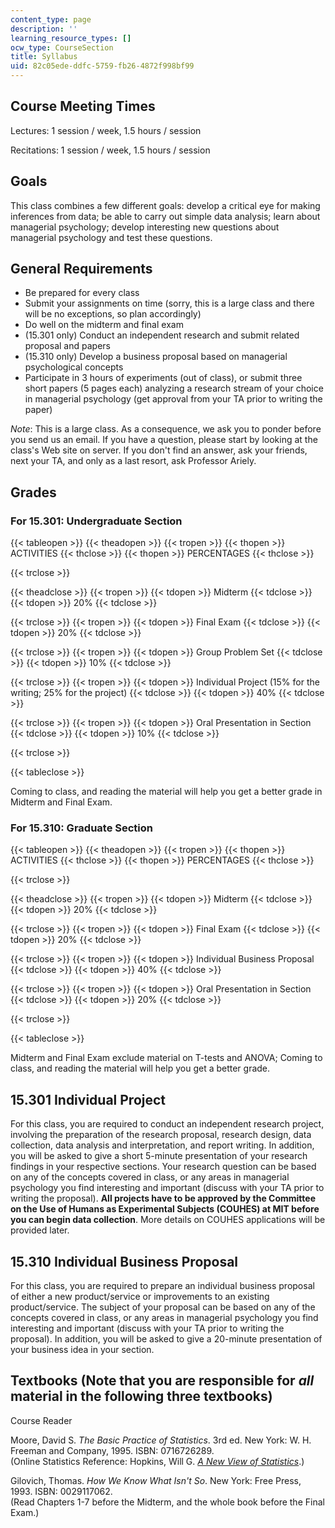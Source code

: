 ```yaml
---
content_type: page
description: ''
learning_resource_types: []
ocw_type: CourseSection
title: Syllabus
uid: 82c05ede-ddfc-5759-fb26-4872f998bf99
---
```


Course Meeting Times
--------------------

Lectures: 1 session / week, 1.5 hours / session

Recitations: 1 session / week, 1.5 hours / session

Goals
-----

This class combines a few different goals: develop a critical eye for making inferences from data; be able to carry out simple data analysis; learn about managerial psychology; develop interesting new questions about managerial psychology and test these questions.

General Requirements
--------------------

*   Be prepared for every class
*   Submit your assignments on time (sorry, this is a large class and there will be no exceptions, so plan accordingly)
*   Do well on the midterm and final exam
*   (15.301 only) Conduct an independent research and submit related proposal and papers
*   (15.310 only) Develop a business proposal based on managerial psychological concepts
*   Participate in 3 hours of experiments (out of class), or submit three short papers (5 pages each) analyzing a research stream of your choice in managerial psychology (get approval from your TA prior to writing the paper)

_Note_: This is a large class. As a consequence, we ask you to ponder before you send us an email. If you have a question, please start by looking at the class's Web site on server. If you don't find an answer, ask your friends, next your TA, and only as a last resort, ask Professor Ariely.

Grades
------

### For 15.301: Undergraduate Section

{{< tableopen >}}
{{< theadopen >}}
{{< tropen >}}
{{< thopen >}}
ACTIVITIES
{{< thclose >}}
{{< thopen >}}
PERCENTAGES
{{< thclose >}}

{{< trclose >}}

{{< theadclose >}}
{{< tropen >}}
{{< tdopen >}}
Midterm
{{< tdclose >}}
{{< tdopen >}}
20%
{{< tdclose >}}

{{< trclose >}}
{{< tropen >}}
{{< tdopen >}}
Final Exam
{{< tdclose >}}
{{< tdopen >}}
20%
{{< tdclose >}}

{{< trclose >}}
{{< tropen >}}
{{< tdopen >}}
Group Problem Set
{{< tdclose >}}
{{< tdopen >}}
10%
{{< tdclose >}}

{{< trclose >}}
{{< tropen >}}
{{< tdopen >}}
Individual Project (15% for the writing; 25% for the project)
{{< tdclose >}}
{{< tdopen >}}
40%
{{< tdclose >}}

{{< trclose >}}
{{< tropen >}}
{{< tdopen >}}
Oral Presentation in Section
{{< tdclose >}}
{{< tdopen >}}
10%
{{< tdclose >}}

{{< trclose >}}

{{< tableclose >}}

Coming to class, and reading the material will help you get a better grade in Midterm and Final Exam.

### For 15.310: Graduate Section

{{< tableopen >}}
{{< theadopen >}}
{{< tropen >}}
{{< thopen >}}
ACTIVITIES
{{< thclose >}}
{{< thopen >}}
PERCENTAGES
{{< thclose >}}

{{< trclose >}}

{{< theadclose >}}
{{< tropen >}}
{{< tdopen >}}
Midterm
{{< tdclose >}}
{{< tdopen >}}
20%
{{< tdclose >}}

{{< trclose >}}
{{< tropen >}}
{{< tdopen >}}
Final Exam
{{< tdclose >}}
{{< tdopen >}}
20%
{{< tdclose >}}

{{< trclose >}}
{{< tropen >}}
{{< tdopen >}}
Individual Business Proposal
{{< tdclose >}}
{{< tdopen >}}
40%
{{< tdclose >}}

{{< trclose >}}
{{< tropen >}}
{{< tdopen >}}
Oral Presentation in Section
{{< tdclose >}}
{{< tdopen >}}
20%
{{< tdclose >}}

{{< trclose >}}

{{< tableclose >}}

Midterm and Final Exam exclude material on T-tests and ANOVA; Coming to class, and reading the material will help you get a better grade.

15.301 Individual Project
-------------------------

For this class, you are required to conduct an independent research project, involving the preparation of the research proposal, research design, data collection, data analysis and interpretation, and report writing. In addition, you will be asked to give a short 5-minute presentation of your research findings in your respective sections. Your research question can be based on any of the concepts covered in class, or any areas in managerial psychology you find interesting and important (discuss with your TA prior to writing the proposal). **All projects have to be approved by the Committee on the Use of Humans as Experimental Subjects (COUHES) at MIT before you can begin data collection**. More details on COUHES applications will be provided later.

15.310 Individual Business Proposal
-----------------------------------

For this class, you are required to prepare an individual business proposal of either a new product/service or improvements to an existing product/service. The subject of your proposal can be based on any of the concepts covered in class, or any areas in managerial psychology you find interesting and important (discuss with your TA prior to writing the proposal). In addition, you will be asked to give a 20-minute presentation of your business idea in your section.

Textbooks (Note that you are responsible for _all_ material in the following three textbooks)
---------------------------------------------------------------------------------------------

Course Reader

Moore, David S. _The Basic Practice of Statistics_. 3rd ed. New York: W. H. Freeman and Company, 1995. ISBN: 0716726289.  
(Online Statistics Reference: Hopkins, Will G. [_A New View of Statistics_](http://www.sportsci.org/resource/stats/).)

Gilovich, Thomas. _How We Know What Isn't So_. New York: Free Press, 1993. ISBN: 0029117062.  
(Read Chapters 1-7 before the Midterm, and the whole book before the Final Exam.)